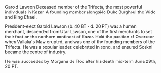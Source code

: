 Garold Lawson
Deceased member of the Trifecta, the most powerful individuals in Kazar. A founding member alongside Duke Burghoul the Wide and King Efrael.

President-elect Garold Lawson (b. 40 BT - d. 20 PT) was a human merchant, descended from Utar Lawson, one of the first merchants to set their foot on the northern continent of Kazar. Held the position of Overseer when Vallaka's Maw erupted, and was one of the founding members of the Trifecta. He was a popular leader, celebrated in song, and ensured Soskni became the centre of industry.

He was succeeded by Morgana de Floc after his death mid-term June 29th, 20 PT.